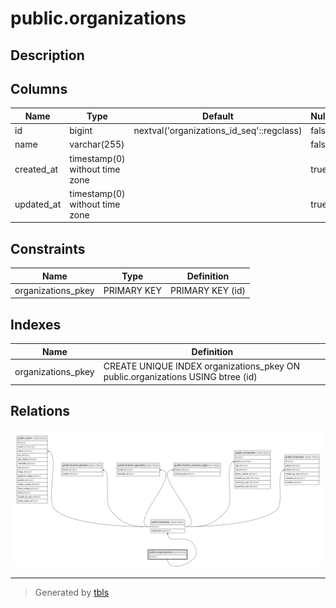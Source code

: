 # public.organizations

## Description

## Columns

| Name       | Type                           | Default                                   | Nullable | Children                              |
| ---------- | ------------------------------ | ----------------------------------------- | -------- | ------------------------------------- |
| id         | bigint                         | nextval('organizations_id_seq'::regclass) | false    | [public.branches](public.branches.md) |
| name       | varchar(255)                   |                                           | false    |                                       |
| created_at | timestamp(0) without time zone |                                           | true     |                                       |
| updated_at | timestamp(0) without time zone |                                           | true     |                                       |

## Constraints

| Name               | Type        | Definition       |
| ------------------ | ----------- | ---------------- |
| organizations_pkey | PRIMARY KEY | PRIMARY KEY (id) |

## Indexes

| Name               | Definition                                                                      |
| ------------------ | ------------------------------------------------------------------------------- |
| organizations_pkey | CREATE UNIQUE INDEX organizations_pkey ON public.organizations USING btree (id) |

## Relations

![er](public.organizations.svg)

---

> Generated by [tbls](https://github.com/k1LoW/tbls)
